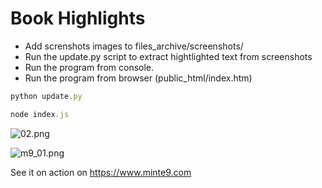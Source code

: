 # Book Highlights

- Add screnshots images to files_archive/screenshots/
- Run the update.py script to extract hightlighted text from screenshots
- Run the program from console.
- Run the program from browser (public_html/index.htm)

~~~js
python update.py
~~~

~~~js
node index.js
~~~

![02.png](https://www.minte9.com/lib/images/github/book-highlights/highlight_02.png)

![m9_01.png](https://www.minte9.com/lib/images/github/book-highlights/m9_01.png)

See it on action on https://www.minte9.com
